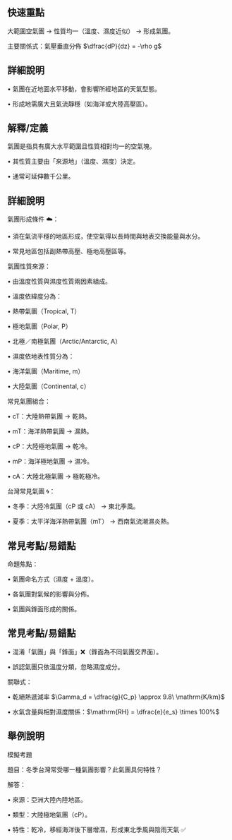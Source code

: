 ## 快速重點

大範圍空氣團 → 性質均一（溫度、濕度近似） → 形成氣團。

主要關係式：氣壓垂直分佈  $\dfrac{dP}{dz} = -\rho g$ 

## 詳細說明

• 氣團在近地面水平移動，會影響所經地區的天氣型態。

• 形成地需廣大且氣流靜穩（如海洋或大陸高壓區）。


## 解釋/定義

氣團是指具有廣大水平範圍且性質相對均一的空氣塊。

• 其性質主要由「來源地」（溫度、濕度）決定。

• 通常可延伸數千公里。


## 詳細說明

氣團形成條件 ☁️：

• 須在氣流平穩的地區形成，使空氣得以長時間與地表交換能量與水分。

• 常見地區包括副熱帶高壓、極地高壓區等。

氣團性質來源：

• 由溫度性質與濕度性質兩因素組成。

• 溫度依緯度分為：

• 熱帶氣團（Tropical, T）

• 極地氣團（Polar, P）

• 北極／南極氣團（Arctic/Antarctic, A）

• 濕度依地表性質分為：

• 海洋氣團（Maritime, m）

• 大陸氣團（Continental, c）

常見氣團組合：

• cT：大陸熱帶氣團 → 乾熱。

• mT：海洋熱帶氣團 → 濕熱。

• cP：大陸極地氣團 → 乾冷。

• mP：海洋極地氣團 → 濕冷。

• cA：大陸北極氣團 → 極乾極冷。

台灣常見氣團 🌀：

• 冬季：大陸冷氣團（cP 或 cA） → 東北季風。

• 夏季：太平洋海洋熱帶氣團（mT） → 西南氣流潮濕炎熱。


## 常見考點/易錯點

命題焦點：

• 氣團命名方式（濕度 + 溫度）。

• 各氣團對氣候的影響與分佈。

• 氣團與鋒面形成的關係。

## 常見考點/易錯點

• 混淆「氣團」與「鋒面」❌（鋒面為不同氣團交界面）。

• 誤認氣團只依溫度分類，忽略濕度成分。

關聯式：

• 乾絕熱遞減率 $\Gamma_d = \dfrac{g}{C_p} \approx 9.8\ \mathrm{K/km}$

• 水氣含量與相對濕度關係：$\mathrm{RH} = \dfrac{e}{e_s} \times 100%$


## 舉例說明

模擬考題

題目：冬季台灣常受哪一種氣團影響？此氣團具何特性？

解答：

• 來源：亞洲大陸內陸地區。

• 類型：大陸極地氣團（cP）。

• 特性：乾冷，移經海洋後下層增濕，形成東北季風與陰雨天氣 ✅
